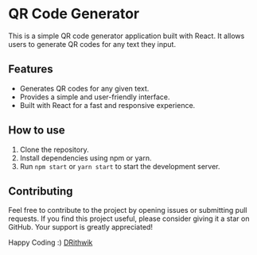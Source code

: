 # QR Code Generator

This is a simple QR code generator application built with React. It allows users to generate QR codes for any text they input. 

## Features

*   Generates QR codes for any given text.
*   Provides a simple and user-friendly interface.
*   Built with React for a fast and responsive experience.

## How to use

1.  Clone the repository.
2.  Install dependencies using npm or yarn.
3.  Run  `npm start`  or  `yarn start`  to start the development server.

## Contributing

Feel free to contribute to the project by opening issues or submitting pull requests.
If you find this project useful, please consider giving it a star on GitHub. Your support is greatly appreciated!

Happy Coding :) 
[DRithwik](https://github.com/DRithwik)
